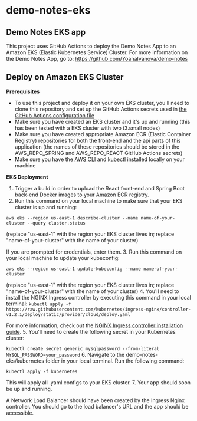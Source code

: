 # demo-notes-eks
## Demo Notes EKS app

This project uses GitHub Actions to deploy the Demo Notes App to an Amazon EKS (Elastic Kubernetes Service) Cluster.
For more information on the Demo Notes App, go to: https://github.com/YoanaIvanova/demo-notes

## Deploy on Amazon EKS Cluster

**Prerequisites**
* To use this project and deploy it on your own EKS cluster, you'll need to clone this repository and set up the GitHub Actions secrets used in [the GitHub Actions configuration file](https://github.com/YoanaIvanova/demo-notes-eks/blob/main/.github/workflows/build.yml)
* Make sure you have created an EKS cluster and it's up and running (this has been tested with a EKS cluster with two t3.small nodes)
* Make sure you have created appropriate Amazon ECR (Elastic Container Registry) repositories for both the front-end and the api parts of this application (the names of these repositories should be stored in the AWS_REPO_SPRING and AWS_REPO_REACT GitHub Actions secrets)
* Make sure you have the [AWS CLI](https://docs.aws.amazon.com/cli/latest/userguide/getting-started-install.html) and [kubectl](https://docs.aws.amazon.com/eks/latest/userguide/install-kubectl.html) installed locally on your machine

**EKS Deployment**
1. Trigger a build in order to upload the React front-end and Spring Boot back-end Docker images to your Amazon ECR registry.
2. Run this command on your local machine to make sure that your EKS cluster is up and running:

`aws eks --region us-east-1 describe-cluster --name name-of-your-cluster --query cluster.status`

(replace "us-east-1" with the region your EKS cluster lives in; replace "name-of-your-cluster" with the name of your cluster)

If you are prompted for credentials, enter them.
3. Run this command on your local machine to update your kubeconfig:

`aws eks --region us-east-1 update-kubeconfig --name name-of-your-cluster`

(replace "us-east-1" with the region your EKS cluster lives in; replace "name-of-your-cluster" with the name of your cluster)
4. You'll need to install the NGINX Ingress controller by executing this command in your local terminal:
`kubectl apply -f https://raw.githubusercontent.com/kubernetes/ingress-nginx/controller-v1.2.1/deploy/static/provider/cloud/deploy.yaml`

For more information, check out the [NGINX Ingress controller installation guide](https://kubernetes.github.io/ingress-nginx/deploy/#quick-start).
5. You'll need to create the following secret in your Kubernetes cluster:

`kubectl create secret generic mysqlpassword --from-literal MYSQL_PASSWORD=your_password`
6. Navigate to the demo-notes-eks/kubernetes folder in your local terminal. Run the following command:

`kubectl apply -f kubernetes`

This will apply all .yaml configs to your EKS cluster.
7. Your app should soon be up and running.

A Network Load Balancer should have been created by the Ingress Nginx controller. You should go to the load balancer's URL and the app should be accessible.
